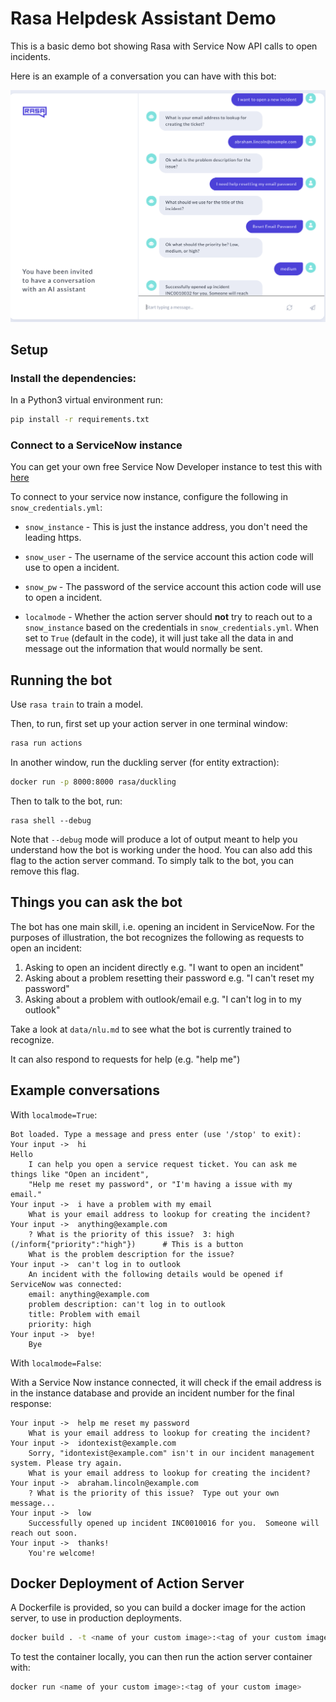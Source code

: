 # Rasa Helpdesk Assistant Demo

This is a basic demo bot showing Rasa with Service Now API calls to open incidents.  

Here is an example of a conversation you can have with this bot:

![Screenshot](./screenshots/demo_ss.png?raw=true)

## Setup
### Install the dependencies:

In a Python3 virtual environment run:
```bash
pip install -r requirements.txt
```

### Connect to a ServiceNow instance

You can get your own free Service Now Developer instance to test this with [here](https://developer.servicenow.com/app.do#!/home)

To connect to your service now instance, configure the following in `snow_credentials.yml`:

- `snow_instance` - This is just the instance address, you don't need the leading https.

- `snow_user` - The username of the service account this action code will use to open a incident.

- `snow_pw` - The password of the service account this action code will use to open a incident.

- `localmode` -  Whether the action server should **not** try to reach out to a `snow_instance` based on the credentials in `snow_credentials.yml`. When set to `True` (default in the code), it will just take all the data in and message out the information that would normally be sent. 


## Running the bot

Use `rasa train` to train a model.

Then, to run, first set up your action server in one terminal window:
```bash
rasa run actions
```

In another window, run the duckling server (for entity extraction):
```bash
docker run -p 8000:8000 rasa/duckling
```

Then to talk to the bot, run:
```
rasa shell --debug
```


Note that `--debug` mode will produce a lot of output meant to help you understand how the bot is working 
under the hood. You can also add this flag to the action server command. To simply talk to the bot, you can remove this flag.


## Things you can ask the bot

The bot has one main skill, i.e. opening an incident in ServiceNow.
For the purposes of illustration, the bot recognizes the following as requests to open an incident:
1. Asking to open an incident directly e.g. "I want to open an incident"
2. Asking about a problem resetting their password e.g. "I can't reset my password"
3. Asking about a problem with outlook/email e.g. "I can't log in to my outlook"

Take a look at `data/nlu.md` to see what the bot is currently trained to recognize.

It can also respond to requests for help (e.g. "help me")



## Example conversations
With `localmode=True`: 

```
Bot loaded. Type a message and press enter (use '/stop' to exit): 
Your input ->  hi                                                                                                                              
Hello
    I can help you open a service request ticket. You can ask me things like "Open an incident", 
    "Help me reset my password", or "I'm having a issue with my email."
Your input ->  i have a problem with my email                                                                                                  
    What is your email address to lookup for creating the incident?
Your input ->  anything@example.com                                                                                                            
    ? What is the priority of this issue?  3: high (/inform{"priority":"high"})      # This is a button                                                                
    What is the problem description for the issue?
Your input ->  can't log in to outlook                                                                                                         
    An incident with the following details would be opened if ServiceNow was connected:
    email: anything@example.com
    problem description: can't log in to outlook
    title: Problem with email
    priority: high
Your input ->  bye!                                                                                                                            
    Bye

```
With `localmode=False`:

With a Service Now instance connected, it will check if the email address is in the instance database and provide an incident number for the final response:

```
Your input ->  help me reset my password                                                                    
    What is your email address to lookup for creating the incident?
Your input ->  idontexist@example.com                                                                       
    Sorry, "idontexist@example.com" isn't in our incident management system. Please try again.
    What is your email address to lookup for creating the incident?
Your input ->  abraham.lincoln@example.com                                                                  
    ? What is the priority of this issue?  Type out your own message...                                         
Your input ->  low                                                                                          
    Successfully opened up incident INC0010016 for you.  Someone will reach out soon.
Your input ->  thanks!                                                                                      
    You're welcome!
```


## Docker Deployment of Action Server
A Dockerfile is provided, so you can build a docker image for the action server, to use in production deployments.  

```bash
docker build . -t <name of your custom image>:<tag of your custom image>
```

To test the container locally, you can then run the action server container with:

```bash
docker run <name of your custom image>:<tag of your custom image>
```
